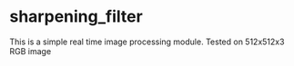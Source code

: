 # sharpening_filter
This is a simple real time image processing module. Tested on 512x512x3 RGB image
